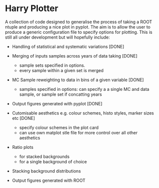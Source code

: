 # Harry Plotter

A collection of code designed to generalise the process of taking a ROOT ntuple and producing a nice plot in pyplot. The aim is to allow the user to produce a generic configuration file to specify options for plotting.
This is still all under development but will hopefully include:

* Handling of statistical and systematic variations         [DONE]

* Merging of inputs samples across years of data taking     [DONE] 
    * sample sets specified in options. 
    * every sample within a given set is merged

* MC Sample reweighting to data in bins of a given variable [DONE]
    * samples specified in options: can specify a a single MC and data sample, or sample set if concatting years

* Output figures generated with pyplot                      [DONE]

* Cutomisable aesthetics e.g. colour schemes, histo styles, marker sizes etc [DONE]
    * specify colour schemes in the plot card
    * can use own matplot stle file for more control over all other aesthetics

* Ratio plots 
    * for stacked backgrounds
    * for a single background of choice

* Stacking background distributions

* Output figures generated with ROOT

